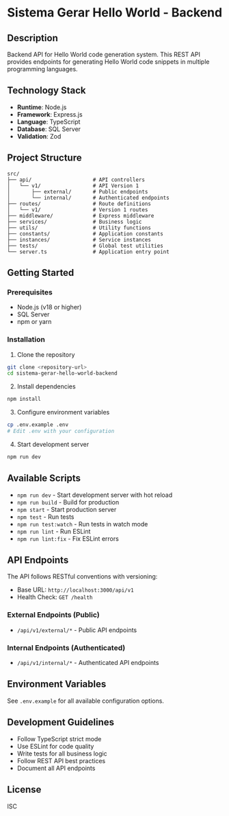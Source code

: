 # Sistema Gerar Hello World - Backend

## Description
Backend API for Hello World code generation system. This REST API provides endpoints for generating Hello World code snippets in multiple programming languages.

## Technology Stack
- **Runtime**: Node.js
- **Framework**: Express.js
- **Language**: TypeScript
- **Database**: SQL Server
- **Validation**: Zod

## Project Structure
```
src/
├── api/                    # API controllers
│   └── v1/                 # API Version 1
│       ├── external/       # Public endpoints
│       └── internal/       # Authenticated endpoints
├── routes/                 # Route definitions
│   └── v1/                 # Version 1 routes
├── middleware/             # Express middleware
├── services/               # Business logic
├── utils/                  # Utility functions
├── constants/              # Application constants
├── instances/              # Service instances
├── tests/                  # Global test utilities
└── server.ts               # Application entry point
```

## Getting Started

### Prerequisites
- Node.js (v18 or higher)
- SQL Server
- npm or yarn

### Installation

1. Clone the repository
```bash
git clone <repository-url>
cd sistema-gerar-hello-world-backend
```

2. Install dependencies
```bash
npm install
```

3. Configure environment variables
```bash
cp .env.example .env
# Edit .env with your configuration
```

4. Start development server
```bash
npm run dev
```

## Available Scripts

- `npm run dev` - Start development server with hot reload
- `npm run build` - Build for production
- `npm start` - Start production server
- `npm test` - Run tests
- `npm run test:watch` - Run tests in watch mode
- `npm run lint` - Run ESLint
- `npm run lint:fix` - Fix ESLint errors

## API Endpoints

The API follows RESTful conventions with versioning:

- Base URL: `http://localhost:3000/api/v1`
- Health Check: `GET /health`

### External Endpoints (Public)
- `/api/v1/external/*` - Public API endpoints

### Internal Endpoints (Authenticated)
- `/api/v1/internal/*` - Authenticated API endpoints

## Environment Variables

See `.env.example` for all available configuration options.

## Development Guidelines

- Follow TypeScript strict mode
- Use ESLint for code quality
- Write tests for all business logic
- Follow REST API best practices
- Document all API endpoints

## License

ISC